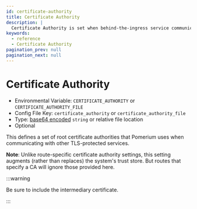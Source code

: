 ```yaml
---
id: certificate-authority
title: Certificate Authority
description: |
  Certificate Authority is set when behind-the-ingress service communication uses self-signed certificates.
keywords:
  - reference
  - Certificate Authority
pagination_prev: null
pagination_next: null
---
```


# Certificate Authority

- Environmental Variable: `CERTIFICATE_AUTHORITY` or `CERTIFICATE_AUTHORITY_FILE`
- Config File Key: `certificate_authority` or `certificate_authority_file`
- Type: [base64 encoded](https://en.wikipedia.org/wiki/Base64) `string` or relative file location
- Optional

This defines a set of root certificate authorities that Pomerium uses when communicating with other TLS-protected services.

**Note**: Unlike route-specific certificate authority settings, this setting augments (rather than replaces) the system's trust store. But routes that specify a CA will ignore those provided here.

:::warning



Be sure to include the intermediary certificate.

:::
